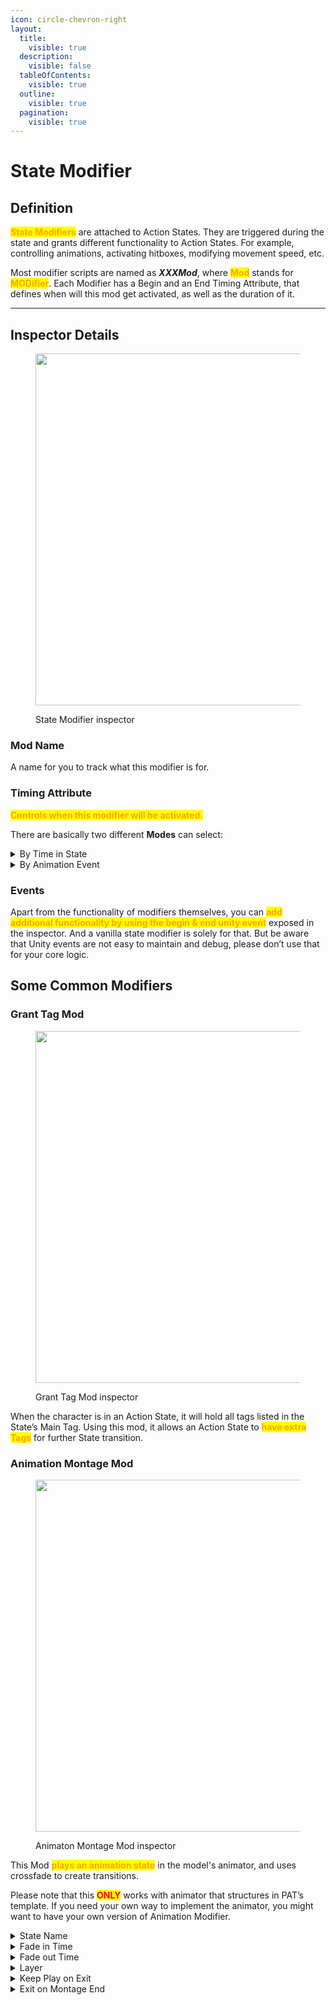 ```yaml
---
icon: circle-chevron-right
layout:
  title:
    visible: true
  description:
    visible: false
  tableOfContents:
    visible: true
  outline:
    visible: true
  pagination:
    visible: true
---
```


# State Modifier

## Definition

<mark style="color:orange;">**State Modifiers**</mark> are attached to Action States. They are triggered during the state and grants different functionality to Action States. For example, controlling animations, activating hitboxes, modifying movement speed, etc.&#x20;

Most modifier scripts are named as _**XXXMod**_, where <mark style="color:orange;">**Mod**</mark> stands for <mark style="color:orange;">**MODifier**</mark>. Each Modifier has a Begin and an End Timing Attribute, that defines when will this mod get activated, as well as the duration of it.

***

## Inspector Details

<figure><img src="https://lh7-rt.googleusercontent.com/docsz/AD_4nXfJHgu82STMVeajloMlYkejVXe7lKRJ7aoo5KXf1YRVYpuCvVazGJH3OTYHSdUV6TRtVnZwd59ig-clyJNm-aldzQ2kxuFa--xHXBb2SaA-JCIqfT3J9tRgL1Ua8dT87dJrHLGfUqNARC-oVloIHAOEWbIV?key=wjgYipemgHjXa5pb_ZH-6A" alt="" width="563"><figcaption><p>State Modifier inspector</p></figcaption></figure>

### Mod Name

A name for you to track what this modifier is for.

### Timing Attribute

<mark style="color:orange;">**Controls when this modifier will be activated.**</mark>&#x20;

There are basically two different **Modes** can select:

<details>

<summary>By Time in State</summary>

An Action State will <mark style="color:orange;">**count the time**</mark> after it is entered.&#x20;

Modifiers in this mode will be **triggered on Begin Time**, and **stop functioning after End Time**.

* _Begin Time of -1 means the modifier will be triggered as soon as the State is entered._&#x20;
* _End Time of -1 means the modifier will not be turned off until the State is exited._

</details>

<details>

<summary>By Animation Event</summary>

You may add Trigger Animation Events to any animation clip through Unity. You must input an index to it in the inspector.&#x20;

Modifiers in this mode will **be triggered when the animation attached to the current state has passed Begin Index**, and will **end on End Index**.&#x20;

_<mark style="color:yellow;">Please align indexes in increasing order for proper functioning. Note that Action States must have an animation for modifiers using this mode.</mark>_

* _Begin Index of -1 means the modifier will be triggered as soon as the State is entered._&#x20;

<!---->

* _End Index of -1 means the modifier will not be turned off until the State is exited._

</details>

### Events

Apart from the functionality of modifiers themselves, you can <mark style="color:orange;">**add additional functionality by using the begin & end unity event**</mark> exposed in the inspector. And a vanilla state modifier is solely for that. But be aware that Unity events are not easy to maintain and debug, please don’t use that for your core logic.

## Some Common Modifiers

### Grant Tag Mod

<figure><img src="https://lh7-rt.googleusercontent.com/docsz/AD_4nXc3Ye_P4ij_0BBCm18YbYsIqGRLKaW8lDMNgw582DmXSGT2G9-og16aaiRFEMWUKL4CbOmDeRKDPLuCfAr3n9T8ec2AlJ7OT2wqbawXccdxHX2fNJA6FMt8hwm5mmYz8hdOXBudldeScrEI7v0uu1MxV7hk?key=wjgYipemgHjXa5pb_ZH-6A" alt="" width="563"><figcaption><p>Grant Tag Mod inspector</p></figcaption></figure>

When the character is in an Action State, it will hold all tags listed in the State’s Main Tag. Using this mod, it allows an Action State to <mark style="color:orange;">**have extra Tags**</mark> for further State transition.

### Animation Montage Mod

<figure><img src="https://lh7-rt.googleusercontent.com/docsz/AD_4nXf04Rz2AkmRVPAgAOCm-s8h_pkd_1OabR7E8g-u9cEa1x2nIBwML5lyDbsqgf-57_guw-ogW9DYWZ9pT2DCgtTksmL_oaYeDy1Fn_ySJze1FbYGjDIusPNlS3SJss8FjilCZadL2OGajIXFcst14EsM-v22?key=wjgYipemgHjXa5pb_ZH-6A" alt="" width="563"><figcaption><p>Animaton Montage Mod inspector</p></figcaption></figure>

This Mod <mark style="color:orange;">**plays an animation state**</mark> in the model's animator, and uses crossfade to create transitions.&#x20;

Please note that this <mark style="color:red;">**ONLY**</mark> works with animator that structures in PAT’s template. If you need your own way to implement the animator, you might want to have your own version of Animation Modifier.

<details>

<summary>State Name</summary>

Name of the State that contains the desired Animation state inside the Animator.

</details>

<details>

<summary>Fade in Time</summary>

The duration of crossfade when the animation start.

</details>

<details>

<summary>Fade out Time</summary>

Fade out duration, and the target is a state called “Empty” in the same layer. This is helpful because the new state might be playing animation in  a different layer.

</details>

<details>

<summary>Layer</summary>

The layer index of the animation state in the animator (an increasing integer starts from 0).

</details>

<details>

<summary>Keep Play on Exit</summary>

The animator will not try to fade to “Empty” automatically when state end.

</details>

<details>

<summary>Exit on Montage End</summary>

Action State will auto exit if the Unity Animation Play Time reaches 1, helpful for many actions like _attack_, _roll_.

</details>






